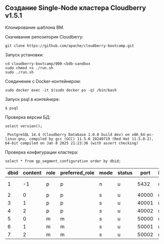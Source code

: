 ## Создание Single-Node кластера Cloudberry v1.5.1 ##

Клонирование шаблона ВМ.   
   
Скачивание репозитория Cloudberry:   
```
git clone https://github.com/apache/cloudberry-bootcamp.git
```

Запуск установки:   
```
cd cloudberry-bootcamp/000-cbdb-sandbox
sudo chmod +x ./run.sh
sudo ./run.sh
```

Соединение с Docker-контейнером:   
```
sudo docker exec -it $(sudo docker ps -q) /bin/bash
```

Запуск psql в контейнере:   
```
$ psql
```

Проверка версии БД:   
```
select version();
```
```
 PostgreSQL 14.4 (Cloudberry Database 1.0.0 build dev) on x86_64-pc-linux-gnu, compiled by gcc (GCC) 11.5.0 20240719 (Red Hat 11.5.0-2), 64-bit compiled on Jan 8 2025 21:23:36 (with assert checking)
```

Проверка конфигурации кластера:   
```
select * from gp_segment_configuration order by dbid;
```
  
| dbid | content | role | preferred_role | mode | status | port  | hostname | address |            datadir             | warehouseid |
|------|---------|------|----------------|------|--------|-------|----------|---------|--------------------------------|-------------|
|    1 |      -1 | p    | p              | n    | u      |  5432 | mdw      | mdw     | /data0/database/master/gpseg-1 |           0 |
|    2 |       0 | p    | p              | s    | u      | 40000 | mdw      | mdw     | /data0/database/primary/gpseg0 |           0 |
|    3 |       1 | p    | p              | s    | u      | 40001 | mdw      | mdw     | /data0/database/primary/gpseg1 |           0 |
|    4 |       2 | p    | p              | s    | u      | 40002 | mdw      | mdw     | /data0/database/primary/gpseg2 |           0 |
|    5 |       0 | m    | m              | s    | u      | 50000 | mdw      | mdw     | /data0/database/mirror/gpseg0  |           0 |
|    6 |       1 | m    | m              | s    | u      | 50001 | mdw      | mdw     | /data0/database/mirror/gpseg1  |           0 |
|    7 |       2 | m    | m              | s    | u      | 50002 | mdw      | mdw     | /data0/database/mirror/gpseg2  |           0 |


